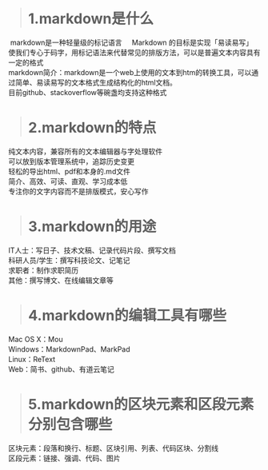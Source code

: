 ># 1.markdown是什么 #
  markdown是一种轻量级的标记语言    
  Markdown 的目标是实现「易读易写」    
  使我们专心于码字，用标记语法来代替常见的排版方法，可以是普遍文本内容具有一定的格式    
  markdown简介：markdown是一个web上使用的文本到htm的转换工具，可以通过简单、易读易写的文本格式生成结构化的html文档。    
  目前github、stackoverflow等碗盏均支持这种格式



># 2.markdown的特点 #
  纯文本内容，兼容所有的文本编辑器与字处理软件    
  可以放到版本管理系统中，追踪历史变更    
  轻松的导出html、pdf和本身的.md文件    
  简介、高效、可读、直观、学习成本低    
  专注你的文字内容而不是排版模式，安心写作    



># 3.markdown的用途 #    
  IT人士：写日子、技术文稿、记录代码片段、撰写文档    
  科研人员/学生：撰写科技论文、记笔记    
  求职者：制作求职简历    
  其他：撰写博文、在线编辑文章等    



># 4.markdown的编辑工具有哪些 #    
  Mac OS X：Mou    
  Windows：MarkdownPad、MarkPad    
  Linux：ReText    
  Web：简书、github、有道云笔记    



># 5.markdown的区块元素和区段元素分别包含哪些 #    
  区块元素：段落和换行、标题、区块引用、列表、代码区块、分割线    
  区段元素：链接、强调、代码、图片    



